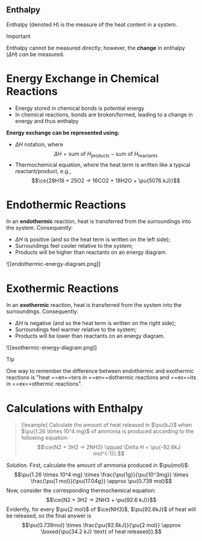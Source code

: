 ## Enthalpy

Enthalpy (denoted $H$) is the measure of the heat content in a system.

> [!important]
> Enthalpy cannot be measured directly; however, the **change** in enthalpy ($\Delta H$) _can_ be measured.

# Energy Exchange in Chemical Reactions

- Energy stored in chemical bonds is potential energy
- In chemical reactions, bonds are broken/formed, leading to a change in energy and thus enthalpy

**Energy exchange can be represented using:**
- $\Delta H$ notation, where $$\Delta H = \text{sum of } H_{\text{products}} - \text{sum of } H_{\text{reactants}}$$
- Thermochemical equation, where the heat term is written like a typical reactant/product, e.g., $$\ce{28H18 + 25O2 -> 16CO2 + 18H2O + \pu{5076 kJ}}$$

# Endothermic Reactions

In an **endothermic** reaction, heat is transferred from the surroundings into the system. Consequently:
- $\Delta H$ is positive (and so the heat term is written on the left side);
- Surroundings feel cooler relative to the system;
- Products will be higher than reactants on an energy diagram.

![[endothermic-energy-diagram.png]]

# Exothermic Reactions

In an **exothermic** reaction, heat is transferred from the system into the surroundings. Consequently:
- $\Delta H$ is negative (and so the heat term is written on the right side);
- Surroundings feel warmer relative to the system;
- Products will be lower than reactants on an energy diagram.

![[exothermic-energy-diagram.png]]

> [!tip]
> One way to remember the difference between endothermic and exothermic reactions is "heat ==en==ters in ==en==dothermic reactions and ==ex==its in ==ex==othermic reactions".

# Calculations with Enthalpy

> [!example]
> Calculate the amount of heat released in $\pu{kJ}$ when $\pu{1.26 \times 10^4 mg}$ of ammonia is produced according to the following equation: $$\ce{N2 + 3H2 -> 2NH3} \qquad \Delta H = \pu{-92.6kJ mol^{-1}}.$$

_Solution._ First, calculate the amount of ammonia produced in $\pu{mol}$: $$\pu{1.26 \times 10^4 mg} \times \frac{\pu{1g}}{\pu{10^3mg}} \times \frac{\pu{1 mol}}{\pu{17.04g}} \approx \pu{0.739 mol}$$
Now, consider the corresponding thermochemical equation: $$\ce{N2 + 3H2 -> 2NH3 + \pu{92.6 kJ}}$$
Evidently, for every $\pu{2 mol}$ of $\ce{NH3}$, $\pu{92.6kJ}$ of heat will be released, so the final answer is $$\pu{0.739mol} \times \frac{\pu{92.6kJ}}{\pu{2 mol}} \approx \boxed{\pu{34.2 kJ} \text{ of heat released}}.$$
